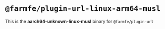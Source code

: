 # `@farmfe/plugin-url-linux-arm64-musl`

This is the **aarch64-unknown-linux-musl** binary for `@farmfe/plugin-url`
